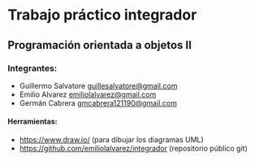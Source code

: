 # Trabajo práctico integrador

## Programación orientada a objetos II

### Integrantes:

- Guillermo Salvatore guillesalvatore@gmail.com
- Emilio Alvarez emiliolalvarez@gmail.com
- Germán Cabrera gmcabrera121190@gmail.com


#### Herramientas:
- https://www.draw.io/ (para dibujar los diagramas UML)
- https://github.com/emiliolalvarez/integrador (repositorio público git)
